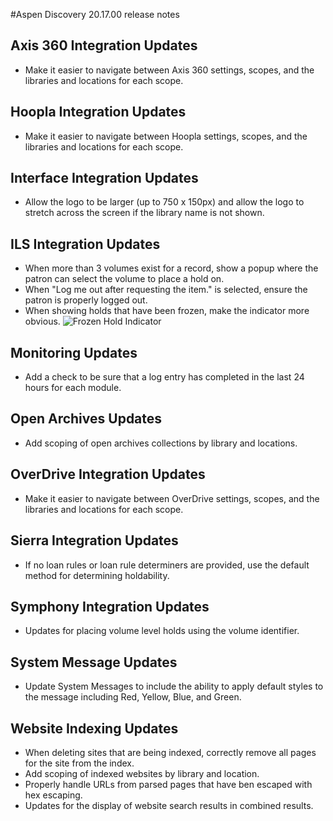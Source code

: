 #Aspen Discovery 20.17.00 release notes
## Axis 360 Integration Updates
- Make it easier to navigate between Axis 360 settings, scopes, and the libraries and locations for each scope. 

## Hoopla Integration Updates
- Make it easier to navigate between Hoopla settings, scopes, and the libraries and locations for each scope. 

## Interface Integration Updates
- Allow the logo to be larger (up to 750 x 150px) and allow the logo to stretch across the screen if the library name is not shown. 

## ILS Integration Updates
- When more than 3 volumes exist for a record, show a popup where the patron can select the volume to place a hold on. 
- When "Log me out after requesting the item." is selected, ensure the patron is properly logged out. 
- When showing holds that have been frozen, make the indicator more obvious. 
  ![Frozen Hold Indicator](/release_notes/images/20_17_00_frozen_hold_indicator.png)

## Monitoring Updates
- Add a check to be sure that a log entry has completed in the last 24 hours for each module. 

## Open Archives Updates
- Add scoping of open archives collections by library and locations. 

## OverDrive Integration Updates
- Make it easier to navigate between OverDrive settings, scopes, and the libraries and locations for each scope.

## Sierra Integration Updates
- If no loan rules or loan rule determiners are provided, use the default method for determining holdability. 

## Symphony Integration Updates
- Updates for placing volume level holds using the volume identifier.

## System Message Updates
- Update System Messages to include the ability to apply default styles to the message including Red, Yellow, Blue, and Green. 

## Website Indexing Updates
- When deleting sites that are being indexed, correctly remove all pages for the site from the index.
- Add scoping of indexed websites by library and location.
- Properly handle URLs from parsed pages that have ben escaped with hex escaping.
- Updates for the display of website search results in combined results.  